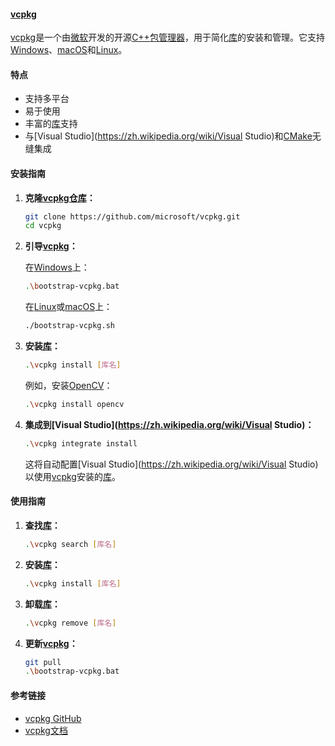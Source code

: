 

#### [vcpkg](https://zh.wikipedia.org/wiki/vcpkg)

[vcpkg](https://zh.wikipedia.org/wiki/vcpkg)是一个由[微软](https://zh.wikipedia.org/wiki/微软)开发的开源[C++](https://zh.wikipedia.org/wiki/C++)[包管理器](https://zh.wikipedia.org/wiki/包管理器)，用于简化[库](https://zh.wikipedia.org/wiki/库)的安装和管理。它支持[Windows](https://zh.wikipedia.org/wiki/Windows)、[macOS](https://zh.wikipedia.org/wiki/macOS)和[Linux](https://zh.wikipedia.org/wiki/Linux)。

#### 特点

- 支持多平台
- 易于使用
- 丰富的[库](https://zh.wikipedia.org/wiki/库)支持
- 与[Visual Studio](https://zh.wikipedia.org/wiki/Visual Studio)和[CMake](https://zh.wikipedia.org/wiki/CMake)无缝集成

#### 安装指南

1. **克隆[vcpkg](https://zh.wikipedia.org/wiki/vcpkg)[仓库](https://zh.wikipedia.org/wiki/仓库)：**

    ```bash
    git clone https://github.com/microsoft/vcpkg.git
    cd vcpkg
    ```

2. **引导[vcpkg](https://zh.wikipedia.org/wiki/vcpkg)：**

    在[Windows](https://zh.wikipedia.org/wiki/Windows)上：

    ```bash
    .\bootstrap-vcpkg.bat
    ```

    在[Linux](https://zh.wikipedia.org/wiki/Linux)或[macOS](https://zh.wikipedia.org/wiki/macOS)上：

    ```bash
    ./bootstrap-vcpkg.sh
    ```

3. **安装[库](https://zh.wikipedia.org/wiki/库)：**

    ```bash
    .\vcpkg install [库名]
    ```

    例如，安装[OpenCV](https://zh.wikipedia.org/wiki/OpenCV)：

    ```bash
    .\vcpkg install opencv
    ```

4. **集成到[Visual Studio](https://zh.wikipedia.org/wiki/Visual Studio)：**

    ```bash
    .\vcpkg integrate install
    ```

    这将自动配置[Visual Studio](https://zh.wikipedia.org/wiki/Visual Studio)以使用[vcpkg](https://zh.wikipedia.org/wiki/vcpkg)安装的[库](https://zh.wikipedia.org/wiki/库)。

#### 使用指南

1. **查找[库](https://zh.wikipedia.org/wiki/库)：**

    ```bash
    .\vcpkg search [库名]
    ```

2. **安装[库](https://zh.wikipedia.org/wiki/库)：**

    ```bash
    .\vcpkg install [库名]
    ```

3. **卸载[库](https://zh.wikipedia.org/wiki/库)：**

    ```bash
    .\vcpkg remove [库名]
    ```

4. **更新[vcpkg](https://zh.wikipedia.org/wiki/vcpkg)：**

    ```bash
    git pull
    .\bootstrap-vcpkg.bat
    ```

#### 参考链接

- [vcpkg GitHub](https://github.com/microsoft/vcpkg)
- [vcpkg文档](https://vcpkg.readthedocs.io/)

